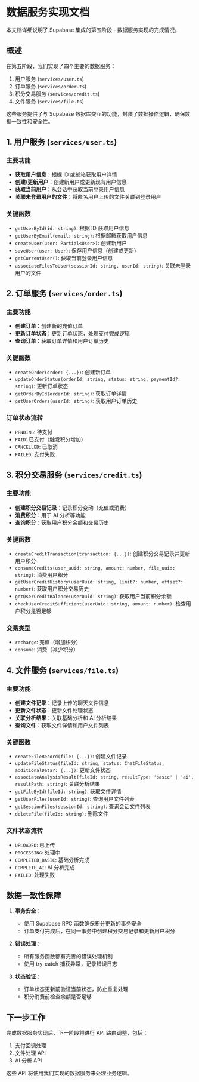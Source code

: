 # 数据服务实现文档

本文档详细说明了 Supabase 集成的第五阶段 - 数据服务实现的完成情况。

## 概述

在第五阶段，我们实现了四个主要的数据服务：

1. 用户服务 (`services/user.ts`)
2. 订单服务 (`services/order.ts`)
3. 积分交易服务 (`services/credit.ts`)
4. 文件服务 (`services/file.ts`)

这些服务提供了与 Supabase 数据库交互的功能，封装了数据操作逻辑，确保数据一致性和安全性。

## 1. 用户服务 (`services/user.ts`)

### 主要功能

- **获取用户信息**：根据 ID 或邮箱获取用户详情
- **创建/更新用户**：创建新用户或更新现有用户信息
- **获取当前用户**：从会话中获取当前登录用户信息
- **关联未登录用户的文件**：将匿名用户上传的文件关联到登录用户

### 关键函数

- `getUserById(id: string)`: 根据 ID 获取用户信息
- `getUserByEmail(email: string)`: 根据邮箱获取用户信息
- `createUser(user: Partial<User>)`: 创建新用户
- `saveUser(user: User)`: 保存用户信息（创建或更新）
- `getCurrentUser()`: 获取当前登录用户信息
- `associateFilesToUser(sessionId: string, userId: string)`: 关联未登录用户的文件

## 2. 订单服务 (`services/order.ts`)

### 主要功能

- **创建订单**：创建新的充值订单
- **更新订单状态**：更新订单状态，处理支付完成逻辑
- **查询订单**：获取订单详情和用户订单历史

### 关键函数

- `createOrder(order: {...})`: 创建新订单
- `updateOrderStatus(orderId: string, status: string, paymentId?: string)`: 更新订单状态
- `getOrderById(orderId: string)`: 获取订单详情
- `getUserOrders(userId: string)`: 获取用户订单历史

### 订单状态流转

- `PENDING`: 待支付
- `PAID`: 已支付（触发积分增加）
- `CANCELLED`: 已取消
- `FAILED`: 支付失败

## 3. 积分交易服务 (`services/credit.ts`)

### 主要功能

- **创建积分交易记录**：记录积分变动（充值或消费）
- **消费积分**：用于 AI 分析等功能
- **查询积分**：获取用户积分余额和交易历史

### 关键函数

- `createCreditTransaction(transaction: {...})`: 创建积分交易记录并更新用户积分
- `consumeCredits(user_uuid: string, amount: number, file_uuid: string)`: 消费用户积分
- `getUserCreditHistory(userUuid: string, limit?: number, offset?: number)`: 获取用户积分交易历史
- `getUserCreditBalance(userUuid: string)`: 获取用户当前积分余额
- `checkUserCreditSufficient(userUuid: string, amount: number)`: 检查用户积分是否足够

### 交易类型

- `recharge`: 充值（增加积分）
- `consume`: 消费（减少积分）

## 4. 文件服务 (`services/file.ts`)

### 主要功能

- **创建文件记录**：记录上传的聊天文件信息
- **更新文件状态**：更新文件处理状态
- **关联分析结果**：关联基础分析和 AI 分析结果
- **查询文件**：获取文件详情和用户文件列表

### 关键函数

- `createFileRecord(file: {...})`: 创建文件记录
- `updateFileStatus(fileId: string, status: ChatFileStatus, additionalData?: {...})`: 更新文件状态
- `associateAnalysisResult(fileId: string, resultType: 'basic' | 'ai', resultPath: string)`: 关联分析结果
- `getFileById(fileId: string)`: 获取文件详情
- `getUserFiles(userId: string)`: 查询用户文件列表
- `getSessionFiles(sessionId: string)`: 查询会话文件列表
- `deleteFile(fileId: string)`: 删除文件

### 文件状态流转

- `UPLOADED`: 已上传
- `PROCESSING`: 处理中
- `COMPLETED_BASIC`: 基础分析完成
- `COMPLETE_AI`: AI 分析完成
- `FAILED`: 处理失败

## 数据一致性保障

1. **事务安全**：
   - 使用 Supabase RPC 函数确保积分更新的事务安全
   - 订单支付完成后，在同一事务中创建积分交易记录和更新用户积分

2. **错误处理**：
   - 所有服务函数都有完善的错误处理机制
   - 使用 try-catch 捕获异常，记录错误日志

3. **状态验证**：
   - 订单状态更新前验证当前状态，防止重复处理
   - 积分消费前检查余额是否足够

## 下一步工作

完成数据服务实现后，下一阶段将进行 API 路由调整，包括：

1. 支付回调处理
2. 文件处理 API
3. AI 分析 API

这些 API 将使用我们实现的数据服务来处理业务逻辑。
